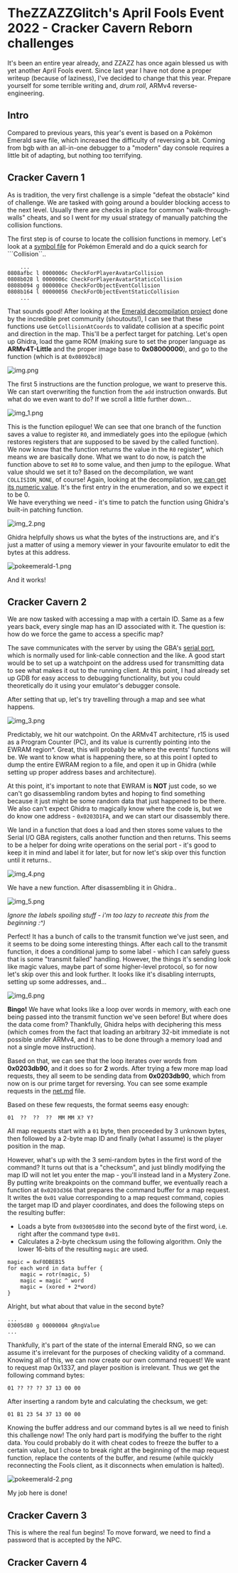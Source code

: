 #  TheZZAZZGlitch's April Fools Event 2022 - Cracker Cavern Reborn challenges

It's been an entire year already, and ZZAZZ has once again blessed us with yet
another April Fools event. Since last year I have not done a proper writeup (because of
laziness), I've decided to change that this year. Prepare yourself for some terrible 
writing and, *drum roll*, ARMv4 reverse-engineering.

## Intro

Compared to previous years, this year's event is based on a Pokémon Emerald 
save file, which increased the difficulty of reversing a bit. 
Coming from bgb with an all-in-one debugger to a "modern" day console requires 
a little bit of adapting, but nothing too terrifying.  

## Cracker Cavern 1

As is tradition, the very first challenge is a simple "defeat the obstacle" 
kind of challenge. We are tasked with going around a boulder blocking access 
to the next level. Usually there are checks in place for common "walk-through-walls"
cheats, and so I went for my usual strategy of manually patching the collision 
functions. 

The first step is of course to locate the collision functions in memory. Let's 
look at a [symbol file](https://github.com/pret/pokeemerald/blob/symbols/pokeemerald.sym) 
for Pokémon Emerald and do a quick search for ```Collision``..

```
    ...
0808afbc l 0000006c CheckForPlayerAvatarCollision
0808b028 l 0000006c CheckForPlayerAvatarStaticCollision
0808b094 g 000000ce CheckForObjectEventCollision
0808b164 l 00000056 CheckForObjectEventStaticCollision
    ...
```

That sounds good! After looking at the [Emerald decompilation project](https://github.com/pret/pokeemerald) 
done by the incredible pret community (shoutouts!), I can see that these functions use ```GetCollisionAtCoords``` 
to validate collision at a specific point and direction in the map. This'll be a perfect target
for patching. Let's open up Ghidra, load the game ROM (making sure to set the proper
language as **ARMv4T-Little** and the proper image base to **0x08000000**), and go to the function (which is at ```0x08092bc8```)

![img.png](img.png)

The first 5 instructions are the function prologue, we want to preserve this. We can start overwriting
the function from the ```add``` instruction onwards. But what do we even want to do? If we scroll a little further down...

![img_1.png](img_1.png)

This is the function epilogue! We can see that one branch of the function saves a value to register ```R0```, and 
immediately goes into the epilogue (which restores registers that are supposed to be saved by the called function).  
We now know that the function returns the value in the ```R0``` register*, which means we are basically done.
What we want to do now, is patch the function above to set ```R0``` to some value, and then jump to the epilogue.
What value should we set it to? Based on the decompilation, we want ```COLLISION_NONE```, of course! Again, looking
at the decompilation, [we can get its numeric value](https://github.com/pret/pokeemerald/blob/master/include/global.fieldmap.h#L276).
It's the first entry in the enumeration, and so we expect it to be 0.  
We have everything we need - it's time to patch the function using Ghidra's built-in patching function.  

![img_2.png](img_2.png)

Ghidra helpfully shows us what the bytes of the instructions are, and it's just a matter of using
a memory viewer in your favourite emulator to edit the bytes at this address.

![pokeemerald-1.png](pokeemerald-1.png)

And it works!

## Cracker Cavern 2

We are now tasked with accessing a map with a certain ID. 
Same as a few years back, every single map has an ID associated with it. The question 
is: how do we force the game to access a specific map?

The save communicates with the server by using the GBA's [serial port](http://problemkaputt.de/gbatek.htm#gbacommunicationports),
which is normally used for link-cable connection and the like. A good start would be to set up
a watchpoint on the address used for transmitting data to see what makes it out to the running client. 
At this point, I had already set up GDB for easy access to debugging functionality, but you could
theoretically do it using your emulator's debugger console. 

After setting that up, let's try travelling through a map and see what happens.

![img_3.png](img_3.png)

Predictably, we hit our watchpoint. On the ARMv4T architecture, r15 is used as a Program Counter (PC),
and its value is currently pointing into the EWRAM region*. Great, this will probably be
where the events' functions will be. We want to know what is happening there, so at this point I opted to 
dump the entire EWRAM region to a file, and open it up in Ghidra (while setting up proper address bases and architecture).

At this point, it's important to note that EWRAM is **NOT** just code, so we can't go disassembling random
bytes and hoping to find something because it just might be some random data that just happened to be there. 
We also can't expect Ghidra to magically know where the code is, but we do know one address - 
```0x0203D1FA```, and we can start our disassembly there.

We land in a function that does a load and then stores some values to the Serial I/O
GBA registers, calls another function and then returns. This seems to be
a helper for doing write operations on the serial port - it's good to keep it in mind and label it for later, but for now 
let's skip over this function until it returns..

![img_4.png](img_4.png)

We have a new function. After disassembling it in Ghidra..

![img_5.png](img_5.png)

_Ignore the labels spoiling stuff - i'm too lazy to recreate this from the beginning :^)_

Perfect! It has a bunch of calls to the transmit function we've just seen, and it seems to be doing 
some interesting things. After each call to the transmit function, it does a conditional jump
to some label - which I can safely guess that is some "transmit failed" handling. However, the things it's 
sending look like magic values, maybe part of some higher-level protocol, so for now let's skip over this and look further.
It looks like it's disabling interrupts, setting up some addresses, and...

![img_6.png](img_6.png)

**Bingo!** We have what looks like a loop over words in memory, with each one being passed into the transmit function
we've seen before! But where does the data come from? Thankfully, Ghidra helps with deciphering this mess (which comes 
from the fact that loading an arbitrary 32-bit immediate is not possible under ARMv4, and it 
has to be done through a memory load and not a single move instruction). 

Based on that, we can see that the loop iterates over words from **0x0203db90**, and it does so for **2** words. 
After trying a few more map load requests, they all seem to be sending data from **0x0203db90**, which from now on is 
our prime target for reversing. You can see some example requests in the [net.md](docs/net.md) file.

Based on these few requests, the format seems easy enough:
```
01  ??  ??  ??  MM MM X? Y?
```
All map requests start with a ```01``` byte, then proceeded by 3 unknown bytes,
then followed by a 2-byte map ID and finally (what I assume) is the player position in the map.

However, what's up with the 3 semi-random bytes in the first word of the command? It turns out that is a "checksum", and 
just blindly modifying the map ID will not let you enter the map - you'll instead land in a Mystery Zone.
By putting write breakpoints on the command buffer, we eventually reach a function at ```0x0203d366``` that prepares
the command buffer for a map request. It writes the ```0x01``` value corresponding to a map request command, copies the 
target map ID and player coordinates, and does the following steps on the resulting buffer: 
- Loads a byte from ```0x03005d80``` into the second byte of the first word, i.e. right after the command type ```0x01```. 
- Calculates a 2-byte checksum using the following algorithm. Only the lower 16-bits of the resulting ```magic``` are used.
```
magic = 0xF0DBEB15
for each word in data buffer {
    magic = rotr(magic, 5)
    magic = magic ^ word   
    magic = (xored + 2*word)
}
```

Alright, but what about that value in the second byte?

```
...
03005d80 g 00000004 gRngValue
...
```

Thankfully, it's part of the state of the internal Emerald RNG, so we can assume it's irrelevant for the purposes
of checking validity of a command. Knowing all of this, we can now create our own command request!
We want to request map 0x1337, and player position is irrelevant. Thus we get the following command bytes:
```
01 ?? ?? ?? 37 13 00 00
```
After inserting a random byte and calculating the checksum, we get:
```
01 B1 23 54 37 13 00 00
```

Knowing the buffer address and our command bytes is all we need to finish this challenge now! The only hard
part is modifying the buffer to the right data. You could probably do it with cheat codes to freeze the buffer to a 
certain value, but I chose to break right at the beginning of the map request function, replace the contents
of the buffer, and resume (while quickly reconnecting the Fools client, as it disconnects when emulation is halted).

![pokeemerald-2.png](pokeemerald-2.png)

My job here is done!

## Cracker Cavern 3

This is where the real fun begins! To move forward, we need to find a password that is accepted by the NPC.    


## Cracker Cavern 4



